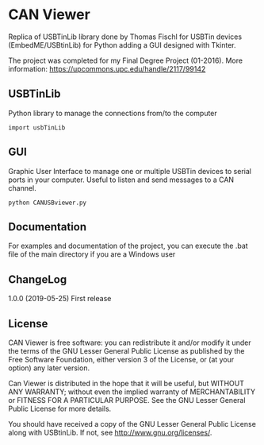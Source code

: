 # CAN Viewer
Replica of USBTinLib library done by Thomas Fischl for USBTin devices (EmbedME/USBtinLib) for Python adding a GUI designed with Tkinter.

The project was completed for my Final Degree Project (01-2016). More information: https://upcommons.upc.edu/handle/2117/99142

## USBTinLib
Python library to manage the connections from/to the computer

`import usbTinLib`

## GUI
Graphic User Interface to manage one or multiple USBTin devices to serial ports in your computer. Useful to listen and send messages to a CAN channel.

`python CANUSBviewer.py`

## Documentation
For examples and documentation of the project, you can execute the .bat file of the main directory if you are a Windows user

## ChangeLog
1.0.0 (2019-05-25) First release

## License
CAN Viewer is free software: you can redistribute it and/or modify it under the terms of the GNU Lesser General Public License as published by the Free Software Foundation, either version 3 of the License, or (at your option) any later version.

Can Viewer is distributed in the hope that it will be useful, but WITHOUT ANY WARRANTY; without even the implied warranty of MERCHANTABILITY or FITNESS FOR A PARTICULAR PURPOSE. See the GNU Lesser General Public License for more details.

You should have received a copy of the GNU Lesser General Public License along with USBtinLib. If not, see http://www.gnu.org/licenses/.
